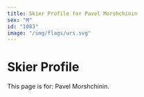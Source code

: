 ```yaml
---
title: Skier Profile for Pavel Morshchinin
sex: "M"
id: "1083"
image: "/img/flags/urs.svg" 
---
```


# Skier Profile

This page is for: Pavel Morshchinin.
    
